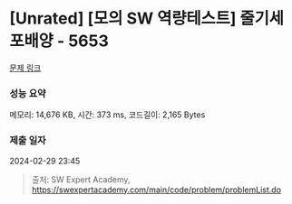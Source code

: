 # [Unrated] [모의 SW 역량테스트] 줄기세포배양 - 5653 

[문제 링크](https://swexpertacademy.com/main/code/problem/problemDetail.do?contestProbId=AWXRJ8EKe48DFAUo) 

### 성능 요약

메모리: 14,676 KB, 시간: 373 ms, 코드길이: 2,165 Bytes

### 제출 일자

2024-02-29 23:45



> 출처: SW Expert Academy, https://swexpertacademy.com/main/code/problem/problemList.do